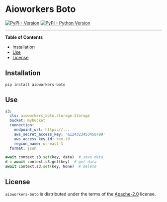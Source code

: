 # Aioworkers Boto

[![PyPI - Version](https://img.shields.io/pypi/v/aioworkers-boto.svg)](https://pypi.org/project/aioworkers-boto)
[![PyPI - Python Version](https://img.shields.io/pypi/pyversions/aioworkers-boto.svg)](https://pypi.org/project/aioworkers-boto)

-----

**Table of Contents**

- [Installation](#installation)
- [Use](#use)
- [License](#license)

## Installation

```console
pip install aioworkers-boto
```

## Use

```yaml
s3:
  cls: aioworkers_boto.storage.Storage
  bucket: mybucket
  connection:
    endpoint_url: https://...
    aws_secret_access_key: '&124323453456789'
    aws_access_key_id: key-id
    region_name: us-east-1
  format: json
```

```python
await context.s3.set(key, data)  # save data
d = await context.s3.get(key)  # get data
await context.s3.set(key, None)  # delete
```

## License

`aioworkers-boto` is distributed under the terms of the [Apache-2.0](https://spdx.org/licenses/Apache-2.0.html) license.
